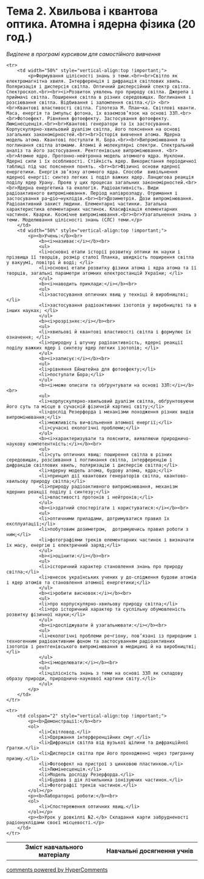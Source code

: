 <div id="hypercomments_widget" class="js-hypercomments-widget invisible"></div>

# Тема 2. Хвильова і квантова оптика. Атомна і ядерна фізика (20 год.)


<p><i>Виділене в програмі курсивом для самостійного вивчення</i></p>

<table>
	<tr>
		<td width="50%" align="center"><b>Зміст навчального матеріалу</b></td>
		<td width="50%" align="center"><b>Навчальні досягнення учнів</b></td>
	</tr>

	<tr>
		<td width="50%" style="vertical-align:top !important;">
			<p>Формування цілісності знань з теми.<br><br>Світло як електромагнітна хвиля. Інтерференція і дифракція світлових хвиль. Поляризація і дисперсія світла. Оптичний дисперсійний спектр світла. Спектроскоп.<br><br><i>Розвиток уявлень про природу світла. Джерела і приймачі світла. Поширення світла в різних середовищах. Поглинання і розсіювання світла. Відбивання і заломлення світла.</i> <br><br>Квантові властивості світла. Гіпотеза М. План¬ка. Світлові кванти. Маса, енергія та імпульс фотона, їх взаємозв’язок на основі ЗЗП.<br><br>Фотоефект. Рівняння фотоефекту. Застосування фотоефекту. Люмінесценція.<br><br>Квантові генератори та їх застосування. Корпускулярно-хвильовий дуалізм світла, його пояснення на основі загальних закономірностей.<br><br>Історія вивчення атома. Ядерна модель атома. Квантові постулати Н. Бора.<br><br>Випромінювання та поглинання світла атомами. Атомні й молекулярні спектри. Спектральний аналіз та його застосування. Рентгенівське випромінювання. <br><br>Атомне ядро. Протонно-нейтронна модель атомного ядра. Нуклони. Ядерні сили і їх особливості. Стійкість ядер. Використання періодичної таблиці під час пояснення понять. <br><br>Фізичні основи ядерної енергетики. Енергія зв’язку атомного ядра. Способи  вивільнення ядерної енергії: синтез легких і поділ важких ядер. Ланцюгова реакція поділу ядер Урану. Прояв у цих процесах загальних закономірностей.<br><br>Ядерна енергетика та екологія. Радіоактивність. Види радіоактивного випромінювання. Період напіврозпаду. Отримання і застосування ра¬діо¬нуклідів.<br><br>Дозиметрія. Дози випромінювання. Радіоактивний захист людини. Елементарні частинки. Загальна характеристика елементарних частинок. Класифікація елементарних частинок. Кварки. Космічне випромінювання.<br><br>Узагальнення знань з теми. Моделювання цілісності знань (СЛС) теми.</p>
		</td>
		<td width="50%" style="vertical-align:top !important;">
			<p><b>Учень:</b><br>
				<b><i>називає:</i></b><br>
				<ul>
				<li>основні етапи історії розвитку оптики як науки і прізвища її творців, розмір сталої Планка, швидкість поширення світла у вакуумі, повітрі й воді; </li>
				<li>основні етапи розвитку фізики атома і ядра атома та її творців, загальні параметри атомних електростанцій України; </li>
				</ul>
				<b><i>наводить приклади:</i></b><br>
				<ul>
				<li>застосування оптичних явищ у техніці й виробництві; </li>
				<li>застосування радіоактивних ізотопів у виробництві та в інших науках; </li>
				</ul>
				<b><i>розрізняє:</i></b><br>
				<ul>
				<li>хвильові й квантові властивості світла і формулює їх означення; </li>
				<li>природну і штучну радіоактивність, ядерні реакції поділу важких ядер і синтезу ядер легких ізотопів; </li>
				</ul>
				<b><i>записує:</i></b><br>
				<ul>
				<li>рівняння Ейнштейна для фотоефекту;</li>
				<li>постулати Бора;</li>
				</ul>
				<b><i>може описати та обґрунтувати на основі ЗЗП:</i></b><br>
				<ul>
				<li>корпускулярно-хвильовий дуалізм світла, обґрунтовуючи його суть та місце в сучасній фізичній картині світу;</li>
				<li>дослід Резерфорда і механізми походження різних видів випромінювання;</li>
				<li>можливість ви¬вільнення атомної енергії;</li>
				<li>сучасні екологічні проблеми;</li>
				</ul>
				<b><i>характеризувати та пояснити, виявляючи природничо-наукову компетентність:</i></b><br>
				<ul>
				<li>суть оптичних явищ: поширення світла в різних середовищах, розсіювання і поглинання світла, інтерференцію і дифракцію світлових хвиль, поляризацію і дисперсію світла;</li>
				<li>ядерну модель атома, будову атома, ядра;</li>
				<li>принцип дії квантових генераторів світла, квантово-хвильову природу світла;</li>
				<li>природу радіоактивного випромінювання, механізм ядерних реакції поділу і синтезу;</li>
				<li>властивості протонів і нейтронів;</li>
				</ul>
				<b><i>здатний спостерігати і користуватися:</i></b><br>
				<ul>
				<li>оптичними приладами, дотримуватися правил їх експлуатації;</li>
				<li>побутовим дозиметром,  дотримуючись правил роботи з ним;</li>
				<li>фотографіями треків елементарних частинок і визначати їх масу, енергію і електричний заряд;</li>
				</ul>
				<b><i>оцінити:</i></b><br>
				<ul>
				<li>історичний характер становлення знань про природу світла;</li>
				<li>внесок українських учених у до-слідження будови атомів і ядер атомів та становлення атомної енергетики;</li>
				</ul>
				<b><i>робити висновок:</i></b><br>
				<ul>
				<li>про корпускулярно-хвильову природу світла;</li>
				<li>про історичний характер та суспільну обумовленість розвитку фізичної науки;</li>
				</ul>
				<b><i>досліджувати й узагальнювати:</i></b><br>
				<ul>
				<li>екологічні проблеми ре¬гіону, пов’язані із природним і техногенним радіоактивним фоном та застосуванням радіоактивних ізотопів і рентгенівського випромінювання в медицині й на виробництві;</li>
				</ul>
				<b><i>моделювати:</i></b><br>
				<ul>
				<li>цілісність знань з теми на основі ЗЗП як складову образу природи, природничо-наукової картини світу.</li>
				</ul>
			</p>
		</td>
	</tr>

	<tr>
		<td colspan="2" style="vertical-align:top !important;">
			<p><b>Демонстрації:</b><br>
			<ol>
				<li>Світловод.</li>
				<li>Одержання інтерференційних смуг.</li>
				<li>Дифракція світла від вузької щілини та дифракційної ґратки.</li>
				<li>Дисперсія світла при його проходженні через тригранну призму.</li>
				<li>Фотоефект на пристрої з цинковою пластинкою.</li>
				<li>Люмінесценція.</li>
				<li>Модель досліду Резерфорда.</li>
				<li>Будова і дія лічильника іонізуючих частинок.</li>
				<li>Фотографії треків частинок.</li>
			</ol></p>
			<p><b>Лабораторні роботи:</b><br>
			<ol>
				<li>Спостереження оптичних явищ.</li>
			</ol></p>
			<p><b>Урок у довкіллі №2.</b> Складання карти забрудненості радіонуклідами своєї місцевості.</p>
		</td>
	</tr>
</table>

<div class="js-hypercomments-container">
<a href="http://hypercomments.com" class="hc-link" title="comments widget">comments powered by HyperComments</a>
</div>